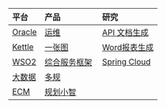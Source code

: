 |平台  |产品|研究|
|:------|:----|:---|
|[Oracle](./oracle)|[运维](./运维系统)|[API 文档生成](./api文档生成)|
|[Kettle](./kettle)|[一张图](./一张图)|[Word报表生成](./word报表生成)|
|[WSO2](./WSO2)| [综合服务框架](./dus)  |[Spring Cloud](./spring-cloud-sample)|
|[大数据]()| [多规]()  ||
|[ECM]()| [规划小智]()  ||
